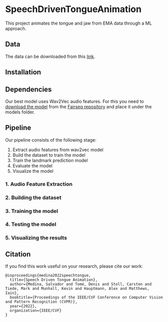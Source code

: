 
# SpeechDrivenTongueAnimation
This project animates the tongue and jaw from EMA data through a ML approach.

## Data

The data can be downloaded from this [link](https://drive.google.com/file/d/1AkbLsj41ftc56HNPWAI-Y26-QK4Bqbo9/view?usp=sharing).

## Installation

## Dependencies

Our best model uses Wav2Vec audio features. For this you need to [download the model](https://dl.fbaipublicfiles.com/fairseq/wav2vec/wav2vec_large.pt) from the [Fairseq repository](https://github.com/pytorch/fairseq/blob/main/examples/wav2vec/README.md) and place it under the models folder.

## Pipeline

Our pipeline consists of the following stage:
1. Extract audio features from wav2vec model
2. Build the dataset to train the model
3. Train the landmark prediction model
4. Evaluate the model
5. Visualize the model

### 1. Audio Feature Extraction

### 2. Building the dataset

### 3. Training the model

### 4. Testing the model

### 5. Visualizing the results

## Citation

If you find this work useful on your research, please cite our work:
```
@inproceedings{medina2022speechtongue,
  title={Speech Driven Tongue Animation},
  author={Medina, Salvador and Tomé, Denis and Stoll, Carsten and Tiede, Mark and Munhall, Kevin and Hauptmann, Alex and Matthews, Iain},
  booktitle={Proceedings of the IEEE/CVF Conference on Computer Vision and Pattern Recognition (CVPR)},
  year={2022},
  organization={IEEE/CVF}
}
```
